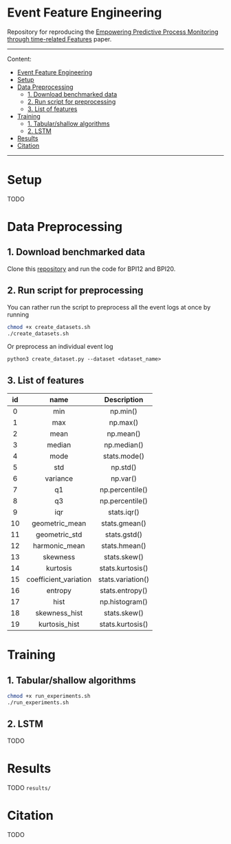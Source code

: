# Event Feature Engineering

Repository for reproducing the [Empowering Predictive Process Monitoring through time-related Features](.) paper.

---

Content: 

- [Event Feature Engineering](#event-feature-engineering)
- [Setup](#setup)
- [Data Preprocessing](#data-preprocessing)
  - [1. Download benchmarked data](#1-download-benchmarked-data)
  - [2. Run script for preprocessing](#2-run-script-for-preprocessing)
  - [3. List of features](#3-list-of-features)
- [Training](#training)
  - [1. Tabular/shallow algorithms](#1-tabularshallow-algorithms)
  - [2. LSTM](#2-lstm)
- [Results](#results)
- [Citation](#citation)

---

# Setup

TODO
<!-- ```bash
pip install -r requirements.txt
```

or alternatively

```bash
conda install env.yml
``` -->

# Data Preprocessing

## 1. Download benchmarked data

Clone this [repository](https://github.com/hansweytjens/predictive-process-monitoring-benchmarks) and run the code for BPI12 and BPI20.

## 2. Run script for preprocessing

You can rather run the script to preprocess all the event logs at once by running

```bash
chmod +x create_datasets.sh
./create_datasets.sh
```

Or preprocess an individual event log

```python3
python3 create_dataset.py --dataset <dataset_name> 
```

## 3. List of features

| **id** 	|        **name**       	|  **Description**  	|
|:------:	|:---------------------:	|:-----------------:	|
|    0   	|          min          	|      np.min()     	|
|    1   	|          max          	|      np.max()     	|
|    2   	|          mean         	|     np.mean()     	|
|    3   	|         median        	|    np.median()    	|
|    4   	|          mode         	|    stats.mode()   	|
|    5   	|          std          	|      np.std()     	|
|    6   	|        variance       	|      np.var()     	|
|    7   	|           q1          	|  np.percentile()  	|
|    8   	|           q3          	|  np.percentile()  	|
|    9   	|          iqr          	|    stats.iqr()    	|
|   10   	|     geometric_mean    	|   stats.gmean()   	|
|   11   	|     geometric_std     	|    stats.gstd()   	|
|   12   	|     harmonic_mean     	|   stats.hmean()   	|
|   13   	|        skewness       	|    stats.skew()   	|
|   14   	|        kurtosis       	|  stats.kurtosis() 	|
|   15   	| coefficient_variation 	| stats.variation() 	|
|   16   	|        entropy        	|  stats.entropy()  	|
|   17   	|          hist         	|   np.histogram()  	|
|   18   	|     skewness_hist     	|    stats.skew()   	|
|   19   	|     kurtosis_hist     	|  stats.kurtosis() 	|
<!-- TODO: improve description -->

# Training

## 1. Tabular/shallow algorithms 

```bash
chmod +x run_experiments.sh
./run_experiments.sh
```

## 2. LSTM

TODO

# Results

TODO `results/`

# Citation

TODO